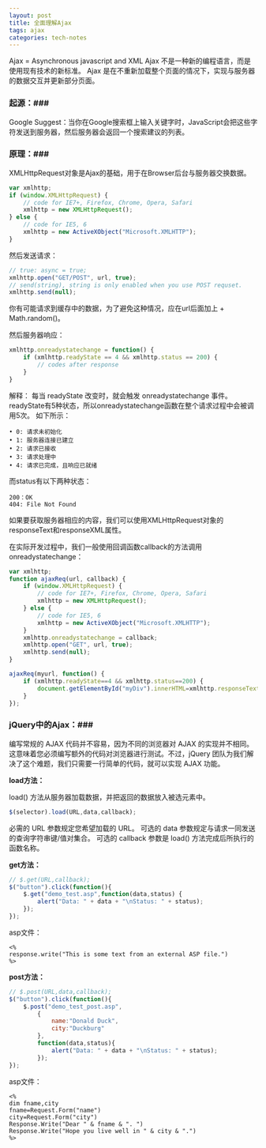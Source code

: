 ```yaml
---
layout: post
title: 全面理解Ajax
tags: ajax
categories: tech-notes
---
```


Ajax = Asynchronous javascript and XML
Ajax 不是一种新的编程语言，而是使用现有技术的新标准。
Ajax 是在不重新加载整个页面的情况下，实现与服务器的数据交互并更新部分页面。

### 起源：###
Google Suggest：当你在Google搜索框上输入关键字时，JavaScript会把这些字符发送到服务器，然后服务器会返回一个搜索建议的列表。

### 原理：###
XMLHttpRequest对象是Ajax的基础，用于在Browser后台与服务器交换数据。
~~~javascript
var xmlhttp;
if (window.XMLHttpRequest) {
	// code for IE7+, Firefox, Chrome, Opera, Safari
	xmlhttp = new XMLHttpRequest();
} else {
	// code for IE5, 6
	xmlhttp = new ActiveXObject("Microsoft.XMLHTTP");
}
~~~
然后发送请求：
~~~javascript
// true: async = true;
xmlhttp.open("GET/POST", url, true);
// send(string), string is only enabled when you use POST requset.
xmlhttp.send(null);
~~~
你有可能请求到缓存中的数据，为了避免这种情况，应在url后面加上 + Math.random()。

然后服务器响应：
~~~javascript
xmlhttp.onreadystatechange = function() {
	if (xmlhttp.readyState == 4 && xmlhttp.status == 200) {
		// codes after response
	}
}
~~~
解释：
每当 readyState 改变时，就会触发 onreadystatechange 事件。readyState有5种状态，所以onreadystatechange函数在整个请求过程中会被调用5次。
如下所示：
~~~
• 0: 请求未初始化
• 1: 服务器连接已建立
• 2: 请求已接收
• 3: 请求处理中
• 4: 请求已完成，且响应已就绪
~~~
而status有以下两种状态：
~~~
200：OK
404: File Not Found
~~~

如果要获取服务器相应的内容，我们可以使用XMLHttpRequest对象的responseText和responseXML属性。

在实际开发过程中，我们一般使用回调函数callback的方法调用onreadystatechange：
~~~javascript
var xmlhttp;
function ajaxReq(url, callback) {
	if (window.XMLHttpRequest) {
		// code for IE7+, Firefox, Chrome, Opera, Safari
		xmlhttp = new XMLHttpRequest();
	} else {
		// code for IE5, 6
		xmlhttp = new ActiveXObject("Microsoft.XMLHTTP");
	}
	xmlhttp.onreadystatechange = callback;
	xmlhttp.open("GET", url, true);
	xmlhttp.send(null);
}

ajaxReq(myurl, function() {
	if (xmlhttp.readyState==4 && xmlhttp.status==200) {
		document.getElementById("myDiv").innerHTML=xmlhttp.responseText;
	}
});
~~~

### jQuery中的Ajax：###
编写常规的 AJAX 代码并不容易，因为不同的浏览器对 AJAX 的实现并不相同。这意味着您必须编写额外的代码对浏览器进行测试。不过，jQuery 团队为我们解决了这个难题，我们只需要一行简单的代码，就可以实现 AJAX 功能。

**load方法：**

load() 方法从服务器加载数据，并把返回的数据放入被选元素中。
~~~javascript
$(selector).load(URL,data,callback);
~~~
必需的 URL 参数规定您希望加载的 URL。
可选的 data 参数规定与请求一同发送的查询字符串键/值对集合。
可选的 callback 参数是 load() 方法完成后所执行的函数名称。


**get方法：**
~~~javascript
// $.get(URL,callback);
$("button").click(function(){
	$.get("demo_test.asp",function(data,status) {
		alert("Data: " + data + "\nStatus: " + status);
	});
});
~~~
asp文件：
~~~
<%
response.write("This is some text from an external ASP file.")
%>
~~~


**post方法：**
~~~javascript
// $.post(URL,data,callback);
$("button").click(function(){
	$.post("demo_test_post.asp",
		{
			name:"Donald Duck",
			city:"Duckburg"
		},
		function(data,status){
			alert("Data: " + data + "\nStatus: " + status);
		});
});
~~~

asp文件：
~~~
<%
dim fname,city
fname=Request.Form("name")
city=Request.Form("city")
Response.Write("Dear " & fname & ". ")
Response.Write("Hope you live well in " & city & ".")
%>
~~~

